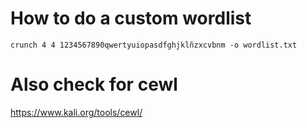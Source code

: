 # How to do a custom wordlist
```
crunch 4 4 1234567890qwertyuiopasdfghjklñzxcvbnm -o wordlist.txt
```
# Also check for cewl

https://www.kali.org/tools/cewl/
